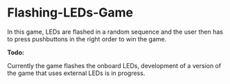 # Flashing-LEDs-Game
In this game, LEDs are flashed in a random sequence and the user then has to press pushbuttons in the right order to win the game.

**Todo:**

Currently the game flashes the onboard LEDs, development of a version of the game that uses external LEDs is in progress.
